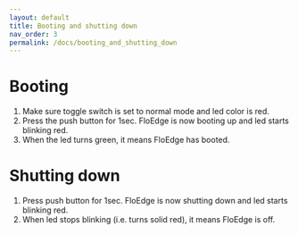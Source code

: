 ```yaml
---
layout: default
title: Booting and shutting down
nav_order: 3
permalink: /docs/booting_and_shutting_down
---
```


# Booting
1. Make sure toggle switch is set to normal mode and led color is red.
2. Press the push button for 1sec. FloEdge is now booting up and led starts blinking red.
3. When the led turns green, it means FloEdge has booted.

# Shutting down
1. Press push button for 1sec. FloEdge is now shutting down and led starts blinking red.
2. When led stops blinking (i.e. turns solid red), it means FloEdge is off.
